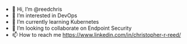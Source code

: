 - 👋 Hi, I’m @reedchris
- 👀 I’m interested in DevOps
- 🌱 I’m currently learning Kubernetes
- 💞️ I’m looking to collaborate on Endpoint Security
- 📫 How to reach me https://www.linkedin.com/in/christopher-r-reed/

<!---
reedchris/reedchris is a ✨ special ✨ repository because its `README.md` (this file) appears on your GitHub profile.
You can click the Preview link to take a look at your changes.
--->
